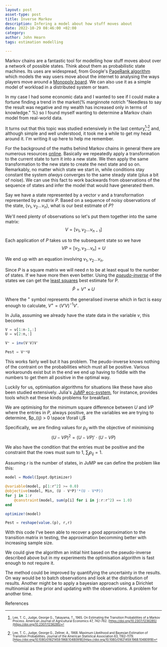 ```yaml
---
layout: post
asset-type: post
title: Inverse Markov
description: Infering a model about how stuff moves about
date: 2022-10-29 08:46:00 +02:00
category: 
author: John Hearn
tags: estimation modelling

---
```


Markov chains are a fantastic tool for modelling how stuff moves about over a network of possible states. Think about them as probabilistic state machines. Its uses are widespread, from Google's [PageRank algorithm](https://saattrupdan.github.io/2020-08-07-pagerank/) which models the way users move about the internet to analysing the ways players move around a [Monopoly board](http://www.bewersdorff-online.de/amonopoly/). We can also use it as a simple model of workload in a distributed system or team. 

In my case I had some economic data and I wanted to see if I could make a fortune finding a trend in the market{% marginnote notrich "Needless to say the result was negative and my wealth has increased only in terms of knowledge." %} so I found myself wanting to determine a Markov chain model from real-world data.

It turns out that this topic was studied extensively in the last century[^Lee1965]'[^Lee1968] and, although simple and well understood, it took me a while to get my head around it. I'm writing it up here to help me remember.

For the background of the maths behind Markov chains in general there are numerous resources [online](https://www.google.com/search?q=markov+chain). Basically we repeatedly apply a transformation to the current state to turn it into a new state. We then apply the same transformation to the new state to create the next state and so on. Remarkably, no matter which state we start in, while conditions stay constant the system _always_ converges to the same steady state (plus a bit of noise). We can use this fact to work backwards from observations of the sequence of states and infer the model that would have generated them.

Say we have a state represented by a vector $\nu$ and a transformation represented by a matrix $P$. Based on a sequence of noisy observations of the state, $\left(\nu_1, \nu_2...\nu_n\right)$, what is our best estimate of $P$?

We'll need plenty of observations so let's put them together into the same matrix: $$V = \left[\nu_1, \nu_2...\nu_{n-1}\right]$$

Each application of $P$ takes us to the subsequent state so we have $$VP = \left[\nu_2, \nu_3...\nu_n\right] = U$$

We end up with an equation involving $\nu_1, \nu_2...\nu_n$.

Since $P$ is a square matrix we will need $n$ to be at least equal to the number of states. If we have more then even better. Using the [_pseudo-inverse_](https://en.wikipedia.org/wiki/Moore%E2%80%93Penrose_inverse) of the states we can get the [least squares](https://en.wikipedia.org/wiki/Moore%E2%80%93Penrose_inverse#Linear_least-squares) best estimate for P.
$$\hat P = V^+ \times U$$

Where the $^+$ symbol represents the generalised inverse which in fact is easy enough to calculate, $V^+ = (V'V)^{-1}V'$.

In Julia, assuming we already have the state data in the variable $\nu$, this becomes

```julia
V = ν[1:n-1,:]
U = ν[2:n,:]

V⁺ = inv(V'V)V'

Pest = V⁺*U
```

This works fairly well but it has problem. The peudo-inverse knows nothing of the contraint on the probabilities which must all be positive. Various workarounds exist but in the end we end up having to fiddle with the numbers to get them all positive in the optimal way.

Luckily for us, optimisation algorithms for situations like these have also been studied extensively. Julia's [JuMP eco-system](https://jump.dev/), for instance, provides tools which eat these kinds problems for breakfast.

We are optimising for the minimum square difference between $U$ and $VP$ where the entries in $P$, always positive, are the variables we are trying to determine, $p_{ij} > 0 \space \forall i,j$

Specifically, we are finding values for $p_{ij}$ with the objective of minimising
$$(U-VP)^2 = (U-VP)' \cdot (U-VP)$$

We also have the condition that the entries must be positive and the constraint that the rows must sum to 1, $\sum_{j}{p_{ij}} = 1$.

Assuming $r$ is the number of states, in JuMP we can define the problem like this:
```julia
model = Model(Ipopt.Optimizer)

@variable(model, p[1:r^2] >= 0.0)
@objective(model, Min, (U - V*P)'*(U - V*P))
for j in 1:r
    @constraint(model, sum(p[i] for i in j:r:r^2) == 1.0)
end

optimize!(model)

Pest = reshape(value.(p), r,r)
```

With this code I've been able to recover a good approximation to the transition matrix in testing, the approximation becomming better with increasing sample size. 

We could give the algorithm an initial hint based on the pseudo-inverse described above but in my experiments the optimisation algorithm is fast enough to not require it. 

The method could be improved by quantifying the uncertainty in the results. On way would be to batch observations and look at the distribution of results. Another might be to apply a bayesian approach using a Dirichlet multinomial as the prior and updating with the observations. A problem for another time.


References

[^Lee1965]: <sup><sub>Lee, T. C., Judge, George G., Takayama, T., 1965. On Estimating the Transition Probabilities of a Markov Process. American Journal of Agricultural Economics 47, 742–762. [https://doi.org/10.2307/1236285](https://doi.org/10.2307/1236285)
[^Lee1968]: <sup><sub>Lee, T. C., Judge, George G., Zellner, A., 1968. Maximum Likelihood and Bayesian Estimation of Transition Probabilities. Journal of the American Statistical Association 63, 1162–1179. [https://doi.org/10.1080/01621459.1968.10480918](https://doi.org/10.1080/01621459.1968.10480918)
